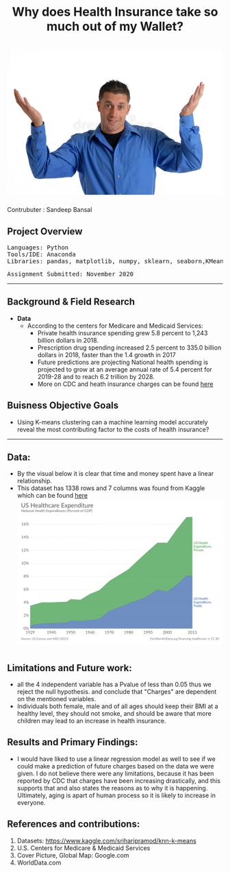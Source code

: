 # <div align="center"> Why does Health Insurance take so much out of my Wallet?
# <div align="center"> ![alt text](https://github.com/Sandeep-Bansal1/Health_Insurance/blob/main/big-shrug.jpg?raw=true) 
Contrubuter  : Sandeep Bansal
  ## Project Overview

</pre>

<pre>
Languages: Python
Tools/IDE: Anaconda
Libraries: pandas, matplotlib, numpy, sklearn, seaborn,KMeans,StandardScaler,statsmodels
</pre>

<pre>
Assignment Submitted: November 2020
</pre></b>
---
## Background & Field Research
- <b>Data</b> 
  - According to the centers for Medicare and Medicaid Services:
    - Private health insurance spending grew 5.8 percent to 1,243 billion dollars in 2018.
    - Prescription drug spending increased 2.5 percent to 335.0 billion dollars in 2018, faster than the 1.4 growth in 2017
    - Future predictions are projecting National health spending is projected to grow at an average annual rate of 5.4 percent for 2019-28 and to reach 6.2 trillion by 2028.
    - More on CDC and heath insurance charges can be found [here](https://www.cms.gov/Research-Statistics-Data-and-Systems/Statistics-Trends-and-Reports/NationalHealthExpendData/NHE-Fact-Sheet#:~:text=Private%20health%20insurance%20spending%20grew,the%204.7%25%20growth%20in%202017.)
    
## Buisness Objective Goals </b> 
- Using K-means clustering can a machine learning model accurately reveal the most contributing factor to the costs of health insurance?
---
## Data:
- By the visual below it is clear that time and money spent have a linear relationship. 
- This dataset has 1338 rows and 7 columns was found from Kaggle which can be found [here](https://www.kaggle.com/sriharipramod/knn-k-means)
![alt text](https://raw.githubusercontent.com/Sandeep-Bansal1/Health_Insurance/4730b96b3a4cf514c11707e76809eb3ec5882f3a/US_Healthcare.svg)
#  
## Limitations and Future work:

- all the 4 independent variable has a Pvalue of less than 0.05 thus we reject the null hypothesis. and conclude that "Charges" are dependent on the mentioned variables.
- Individuals both female, male and of all ages should keep their BMI at a healthy level, they should not smoke, and should be aware that more children may lead to an increase in health insurance.


## Results and Primary Findings:
- I would have liked to use a linear regression model as well to see if we could make a prediction of future charges based on the data we were given. I do not believe there were any limitations, because it has been reported by CDC that charges have been increasing drastically, and this supports that and also states the reasons as to why it is happening. Ultimately, aging is apart of human process so it is likely to increase in everyone.


## References and contributions:

1. Datasets: https://www.kaggle.com/sriharipramod/knn-k-means
2. U.S. Centers for Medicare & Medicaid Services
3. Cover Picture, Global Map: Google.com
4. WorldData.com

